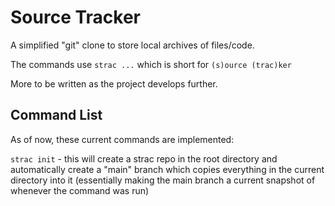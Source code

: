 # Source Tracker
A simplified "git" clone to store local archives of files/code. 

The commands use `strac ...` which is short for `(s)ource (trac)ker`

More to be written as the project develops further.

## Command List
As of now, these current commands are implemented:

`strac init` - this will create a strac repo in the root directory and automatically create a "main" branch which copies everything in the current directory into it (essentially making the main branch a current snapshot of whenever the command was run)